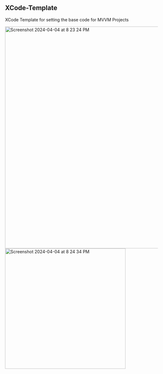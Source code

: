 ## XCode-Template
XCode Template for setting the base code for MVVM Projects


<img width="732" alt="Screenshot 2024-04-04 at 8 23 24 PM" src="https://github.com/kholoudalhamzawy/XCode-Template/assets/63861068/fb0bcc9f-31a5-41c4-9fe4-220dd2510ff4"> <img width="397" alt="Screenshot 2024-04-04 at 8 24 34 PM" src="https://github.com/kholoudalhamzawy/XCode-Template/assets/63861068/8e14ce28-a3d1-4fc2-85ad-d6aece3dec07">
